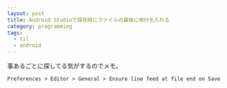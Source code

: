 ```yaml
---
layout: post
title: Android Studioで保存時にファイルの最後に改行を入れる
category: programming
tags:
  - til
  - android
---
```


事あるごとに探してる気がするのでメモ。

`Preferences > Editor > General > Ensure line feed at file end on Save`

